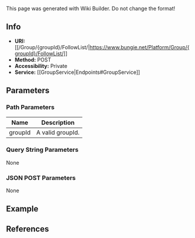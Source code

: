 <span class="wiki-builder">This page was generated with Wiki Builder. Do not change the format!</span>

## Info

* **URI:** [[/Group/{groupId}/FollowList/|https://www.bungie.net/Platform/Group/{groupId}/FollowList/]]
* **Method:** POST
* **Accessibility:** Private
* **Service:** [[GroupService|Endpoints#GroupService]]

## Parameters
### Path Parameters
Name | Description
---- | -----------
groupId | A valid groupId.

### Query String Parameters
None

### JSON POST Parameters
None

## Example


## References
